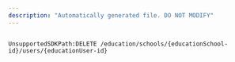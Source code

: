 ```yaml
---
description: "Automatically generated file. DO NOT MODIFY"
---
```


```powershellv2

UnsupportedSDKPath:DELETE /education/schools/{educationSchool-id}/users/{educationUser-id}

```